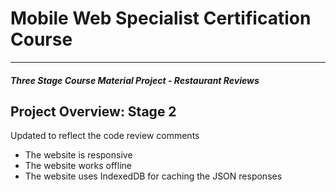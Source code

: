 # Mobile Web Specialist Certification Course
---
#### _Three Stage Course Material Project - Restaurant Reviews_

## Project Overview: Stage 2
Updated to reflect the code review comments

* The website is responsive
* The website works offline
* The website uses IndexedDB for caching the JSON responses